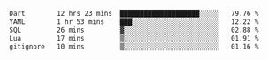 <!--START_SECTION:waka-->

```txt
Dart        12 hrs 23 mins  ████████████████████░░░░░   79.76 %
YAML        1 hr 53 mins    ███░░░░░░░░░░░░░░░░░░░░░░   12.22 %
SQL         26 mins         ▓░░░░░░░░░░░░░░░░░░░░░░░░   02.88 %
Lua         17 mins         ▒░░░░░░░░░░░░░░░░░░░░░░░░   01.91 %
gitignore   10 mins         ▒░░░░░░░░░░░░░░░░░░░░░░░░   01.16 %
```

<!--END_SECTION:waka-->
